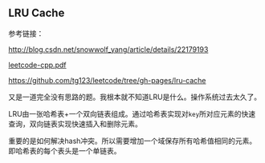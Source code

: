 LRU Cache
---------

参考链接：

<http://blog.csdn.net/snowwolf_yang/article/details/22179193>
 
[leetcode-cpp.pdf](https://github.com/soulmachine/leetcode/blob/master/C%2B%2B/chapLinearList.tex#L2835)

<https://github.com/tg123/leetcode/tree/gh-pages/lru-cache>

又是一道完全没有思路的题。我根本就不知道LRU是什么。操作系统过去太久了。

LRU由一张哈希表+一个双向链表组成。通过哈希表实现对`key`所对应元素的快速查询，双向链表实现快速插入和删除元素。

重要的是如何解决hash冲突。所以需要增加一个域保存所有哈希值相同的元素。即哈希表的每个表头是一个单链表。